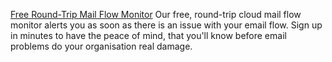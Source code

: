 [Free Round-Trip Mail Flow Monitor](https://www.everycloudtech.com/free-mail-flow-monitor)  Our free, round-trip cloud mail flow monitor alerts you as soon as there is an issue with your email flow. Sign up in minutes to have the peace of mind, that you'll know before email problems do your organisation real damage.
